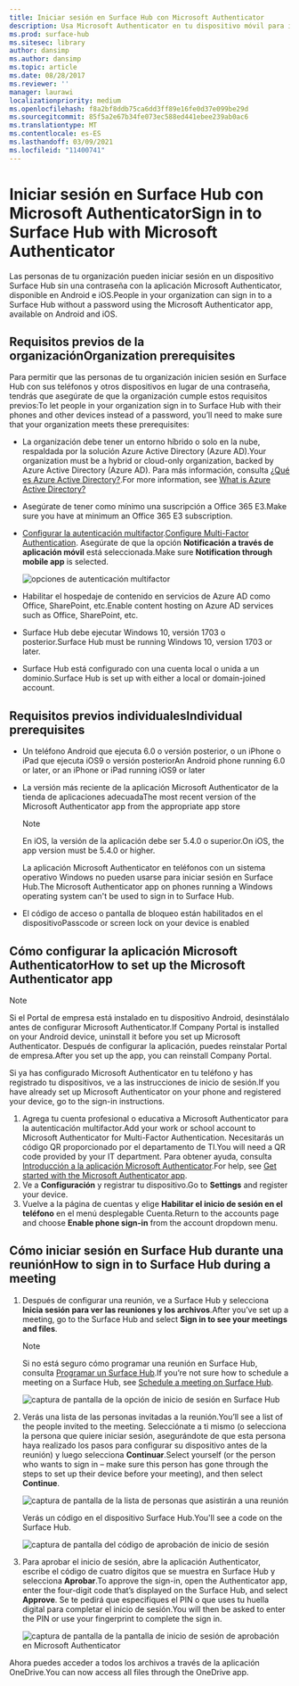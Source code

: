```yaml
---
title: Iniciar sesión en Surface Hub con Microsoft Authenticator
description: Usa Microsoft Authenticator en tu dispositivo móvil para iniciar sesión en Surface Hub.
ms.prod: surface-hub
ms.sitesec: library
author: dansimp
ms.author: dansimp
ms.topic: article
ms.date: 08/28/2017
ms.reviewer: ''
manager: laurawi
localizationpriority: medium
ms.openlocfilehash: f8a2bf8ddb75ca6dd3ff89e16fe0d37e099be29d
ms.sourcegitcommit: 85f5a2e67b34fe073ec588ed441ebee239ab0ac6
ms.translationtype: MT
ms.contentlocale: es-ES
ms.lasthandoff: 03/09/2021
ms.locfileid: "11400741"
---
```

# <a name="sign-in-to-surface-hub-with-microsoft-authenticator"></a><span data-ttu-id="35400-103">Iniciar sesión en Surface Hub con Microsoft Authenticator</span><span class="sxs-lookup"><span data-stu-id="35400-103">Sign in to Surface Hub with Microsoft Authenticator</span></span>

<span data-ttu-id="35400-104">Las personas de tu organización pueden iniciar sesión en un dispositivo Surface Hub sin una contraseña con la aplicación Microsoft Authenticator, disponible en Android e iOS.</span><span class="sxs-lookup"><span data-stu-id="35400-104">People in your organization can sign in to a Surface Hub  without a password using the Microsoft Authenticator app, available on Android and iOS.</span></span>

## <a name="organization-prerequisites"></a><span data-ttu-id="35400-105">Requisitos previos de la organización</span><span class="sxs-lookup"><span data-stu-id="35400-105">Organization prerequisites</span></span>

<span data-ttu-id="35400-106">Para permitir que las personas de tu organización inicien sesión en Surface Hub con sus teléfonos y otros dispositivos en lugar de una contraseña, tendrás que asegúrate de que la organización cumple estos requisitos previos:</span><span class="sxs-lookup"><span data-stu-id="35400-106">To let people in your organization sign in to Surface Hub with their phones and other devices instead of a password, you’ll need to make sure that your organization meets these prerequisites:</span></span> 

- <span data-ttu-id="35400-107">La organización debe tener un entorno híbrido o solo en la nube, respaldada por la solución Azure Active Directory (Azure AD).</span><span class="sxs-lookup"><span data-stu-id="35400-107">Your organization must be a hybrid or cloud-only organization, backed by Azure Active Directory (Azure AD).</span></span> <span data-ttu-id="35400-108">Para más información, consulta [¿Qué es Azure Active Directory?](https://docs.microsoft.com/azure/active-directory/active-directory-whatis).</span><span class="sxs-lookup"><span data-stu-id="35400-108">For more information, see [What is Azure Active Directory?](https://docs.microsoft.com/azure/active-directory/active-directory-whatis)</span></span>

- <span data-ttu-id="35400-109">Asegúrate de tener como mínimo una suscripción a Office 365 E3.</span><span class="sxs-lookup"><span data-stu-id="35400-109">Make sure you have at minimum an Office 365 E3 subscription.</span></span> 

- <span data-ttu-id="35400-110">[Configurar la autenticación multifactor](https://docs.microsoft.com/azure/active-directory/authentication/howto-mfa-mfasettings).</span><span class="sxs-lookup"><span data-stu-id="35400-110">[Configure Multi-Factor Authentication](https://docs.microsoft.com/azure/active-directory/authentication/howto-mfa-mfasettings).</span></span> <span data-ttu-id="35400-111">Asegúrate de que la opción **Notificación a través de aplicación móvil** está seleccionada.</span><span class="sxs-lookup"><span data-stu-id="35400-111">Make sure **Notification through mobile app** is selected.</span></span> 

    ![opciones de autenticación multifactor](images/mfa-options.png)

- <span data-ttu-id="35400-113">Habilitar el hospedaje de contenido en servicios de Azure AD como Office, SharePoint, etc.</span><span class="sxs-lookup"><span data-stu-id="35400-113">Enable content hosting on Azure AD services such as Office, SharePoint, etc.</span></span> 

- <span data-ttu-id="35400-114">Surface Hub debe ejecutar Windows 10, versión 1703 o posterior.</span><span class="sxs-lookup"><span data-stu-id="35400-114">Surface Hub must be running Windows 10, version 1703 or later.</span></span>

- <span data-ttu-id="35400-115">Surface Hub está configurado con una cuenta local o unida a un dominio.</span><span class="sxs-lookup"><span data-stu-id="35400-115">Surface Hub is set up with either a local or domain-joined account.</span></span>

## <a name="individual-prerequisites"></a><span data-ttu-id="35400-116">Requisitos previos individuales</span><span class="sxs-lookup"><span data-stu-id="35400-116">Individual prerequisites</span></span>

- <span data-ttu-id="35400-117">Un teléfono Android que ejecuta 6.0 o versión posterior, o un iPhone o iPad que ejecuta iOS9 o versión posterior</span><span class="sxs-lookup"><span data-stu-id="35400-117">An Android phone running 6.0 or later, or an iPhone or iPad running iOS9 or later</span></span> 

- <span data-ttu-id="35400-118">La versión más reciente de la aplicación Microsoft Authenticator de la tienda de aplicaciones adecuada</span><span class="sxs-lookup"><span data-stu-id="35400-118">The most recent version of the Microsoft Authenticator app from the appropriate app store</span></span>

    >[!NOTE]
    ><span data-ttu-id="35400-119">En iOS, la versión de la aplicación debe ser 5.4.0 o superior.</span><span class="sxs-lookup"><span data-stu-id="35400-119">On iOS, the app version must be 5.4.0 or higher.</span></span>
    >
    ><span data-ttu-id="35400-120">La aplicación Microsoft Authenticator en teléfonos con un sistema operativo Windows no pueden usarse para iniciar sesión en Surface Hub.</span><span class="sxs-lookup"><span data-stu-id="35400-120">The Microsoft Authenticator app on phones running a Windows operating system can't be used to sign in to Surface Hub.</span></span>

- <span data-ttu-id="35400-121">El código de acceso o pantalla de bloqueo están habilitados en el dispositivo</span><span class="sxs-lookup"><span data-stu-id="35400-121">Passcode or screen lock on your device is enabled</span></span>

## <a name="how-to-set-up-the-microsoft-authenticator-app"></a><span data-ttu-id="35400-122">Cómo configurar la aplicación Microsoft Authenticator</span><span class="sxs-lookup"><span data-stu-id="35400-122">How to set up the Microsoft Authenticator app</span></span>

>[!NOTE]
><span data-ttu-id="35400-123">Si el Portal de empresa está instalado en tu dispositivo Android, desinstálalo antes de configurar Microsoft Authenticator.</span><span class="sxs-lookup"><span data-stu-id="35400-123">If Company Portal is installed on your Android device, uninstall it before you set up Microsoft Authenticator.</span></span> <span data-ttu-id="35400-124">Después de configurar la aplicación, puedes reinstalar Portal de empresa.</span><span class="sxs-lookup"><span data-stu-id="35400-124">After you set up the app, you can reinstall Company Portal.</span></span>
>
><span data-ttu-id="35400-125">Si ya has configurado Microsoft Authenticator en tu teléfono y has registrado tu dispositivos, ve a las instrucciones de inicio de sesión.</span><span class="sxs-lookup"><span data-stu-id="35400-125">If you have already set up Microsoft Authenticator on your phone and registered your device, go to the sign-in instructions.</span></span>

1. <span data-ttu-id="35400-126">Agrega tu cuenta profesional o educativa a Microsoft Authenticator para la autenticación multifactor.</span><span class="sxs-lookup"><span data-stu-id="35400-126">Add your work or school account to Microsoft Authenticator for Multi-Factor Authentication.</span></span> <span data-ttu-id="35400-127">Necesitarás un código QR proporcionado por el departamento de TI.</span><span class="sxs-lookup"><span data-stu-id="35400-127">You will need a QR code provided by your IT department.</span></span> <span data-ttu-id="35400-128">Para obtener ayuda, consulta [Introducción a la aplicación Microsoft Authenticator](https://docs.microsoft.com/azure/multi-factor-authentication/end-user/microsoft-authenticator-app-how-to).</span><span class="sxs-lookup"><span data-stu-id="35400-128">For help, see [Get started with the Microsoft Authenticator app](https://docs.microsoft.com/azure/multi-factor-authentication/end-user/microsoft-authenticator-app-how-to).</span></span>
2. <span data-ttu-id="35400-129">Ve a **Configuración** y registrar tu dispositivo.</span><span class="sxs-lookup"><span data-stu-id="35400-129">Go to **Settings** and register your device.</span></span>
3. <span data-ttu-id="35400-130">Vuelve a la página de cuentas y elige **Habilitar el inicio de sesión en el teléfono** en el menú desplegable Cuenta.</span><span class="sxs-lookup"><span data-stu-id="35400-130">Return to the accounts page and choose **Enable phone sign-in** from the account dropdown menu.</span></span>

## <a name="how-to-sign-in-to-surface-hub-during-a-meeting"></a><span data-ttu-id="35400-131">Cómo iniciar sesión en Surface Hub durante una reunión</span><span class="sxs-lookup"><span data-stu-id="35400-131">How to sign in to Surface Hub during a meeting</span></span>

1. <span data-ttu-id="35400-132">Después de configurar una reunión, ve a Surface Hub y selecciona **Inicia sesión para ver las reuniones y los archivos**.</span><span class="sxs-lookup"><span data-stu-id="35400-132">After you’ve set up a meeting, go to the Surface Hub and select **Sign in to see your meetings and files**.</span></span>

    >[!NOTE]
    ><span data-ttu-id="35400-133">Si no está seguro cómo programar una reunión en Surface Hub, consulta [Programar un Surface Hub](https://support.microsoft.com/help/17325/surfacehub-schedulemeeting).</span><span class="sxs-lookup"><span data-stu-id="35400-133">If you’re not sure how to schedule a meeting on a Surface Hub, see [Schedule a meeting on Surface Hub](https://support.microsoft.com/help/17325/surfacehub-schedulemeeting).</span></span>

    ![captura de pantalla de la opción de inicio de sesión en Surface Hub](images/sign-in.png)

2. <span data-ttu-id="35400-135">Verás una lista de las personas invitadas a la reunión.</span><span class="sxs-lookup"><span data-stu-id="35400-135">You’ll see a list of the people invited to the meeting.</span></span> <span data-ttu-id="35400-136">Selecciónate a ti mismo (o selecciona la persona que quiere iniciar sesión, asegurándote de que esta persona haya realizado los pasos para configurar su dispositivo antes de la reunión) y luego selecciona **Continuar**.</span><span class="sxs-lookup"><span data-stu-id="35400-136">Select yourself (or the person who wants to sign in – make sure this person has gone through the steps to set up their device before your meeting), and then select **Continue**.</span></span>

    ![captura de pantalla de la lista de personas que asistirán a una reunión](images/attendees.png)

    <span data-ttu-id="35400-138">Verás un código en el dispositivo Surface Hub.</span><span class="sxs-lookup"><span data-stu-id="35400-138">You'll see a code on the Surface Hub.</span></span>

    ![captura de pantalla del código de aprobación de inicio de sesión](images/approve-signin.png)

3. <span data-ttu-id="35400-140">Para aprobar el inicio de sesión, abre la aplicación Authenticator, escribe el código de cuatro dígitos que se muestra en Surface Hub y selecciona **Aprobar**.</span><span class="sxs-lookup"><span data-stu-id="35400-140">To approve the sign-in, open the Authenticator app, enter the four-digit code that’s displayed on the Surface Hub, and select **Approve**.</span></span> <span data-ttu-id="35400-141">Se te pedirá que especifiques el PIN o que uses tu huella digital para completar el inicio de sesión.</span><span class="sxs-lookup"><span data-stu-id="35400-141">You will then be asked to enter the PIN or use your fingerprint to complete the sign in.</span></span> 

    ![captura de pantalla de la pantalla de inicio de sesión de aprobación en Microsoft Authenticator](images/approve-signin2.png)

<span data-ttu-id="35400-143">Ahora puedes acceder a todos los archivos a través de la aplicación OneDrive.</span><span class="sxs-lookup"><span data-stu-id="35400-143">You can now access all files through the OneDrive app.</span></span>
